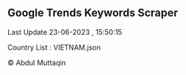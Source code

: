

## Google Trends Keywords Scraper 
 
Last Update 23-06-2023 , 15:50:15

Country List :
VIETNAM.json



© Abdul Muttaqin 
